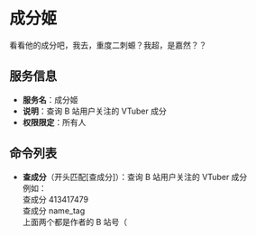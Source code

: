 # 成分姬
看看他的成分吧，我去，重度二刺螈？我超，是嘉然？？

## 服务信息
- **服务名**：成分姬
- **说明**：查询 B 站用户关注的 VTuber 成分
- **权限限定**：所有人

## 命令列表
- **查成分**（开头匹配[查成分]）：查询 B 站用户关注的 VTuber 成分<br>例如：<br>查成分 413417479<br>查成分 name_tag<br>
上面两个都是作者的 B 站号（